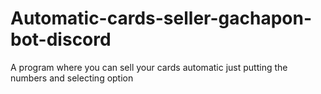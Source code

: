 # Automatic-cards-seller-gachapon-bot-discord
A program where you can sell your cards automatic just putting the numbers and selecting option
